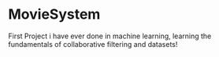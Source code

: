 # MovieSystem
First Project i have ever done in machine learning, learning the fundamentals of collaborative filtering and datasets!
